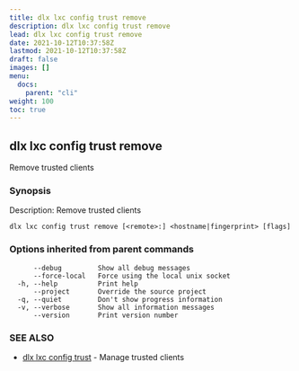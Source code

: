 ```yaml
---
title: dlx lxc config trust remove
description: dlx lxc config trust remove
lead: dlx lxc config trust remove
date: 2021-10-12T10:37:58Z
lastmod: 2021-10-12T10:37:58Z
draft: false
images: []
menu:
  docs:
    parent: "cli"
weight: 100
toc: true
---
```

## dlx lxc config trust remove

Remove trusted clients

### Synopsis

Description:
  Remove trusted clients



```
dlx lxc config trust remove [<remote>:] <hostname|fingerprint> [flags]
```

### Options inherited from parent commands

```
      --debug         Show all debug messages
      --force-local   Force using the local unix socket
  -h, --help          Print help
      --project       Override the source project
  -q, --quiet         Don't show progress information
  -v, --verbose       Show all information messages
      --version       Print version number
```

### SEE ALSO

* [dlx lxc config trust](/docs/cmd/dlx_lxc_config_trust)	 - Manage trusted clients

